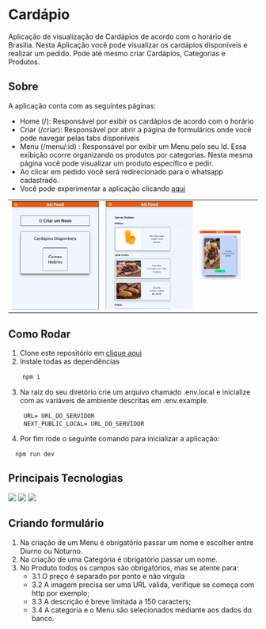 # Cardápio

Aplicação de visualização de Cardápios de acordo com o horário de Brasilia. Nesta Aplicação você pode visualizar os cardápios disponíveis e realizar um pedido. Pode até mesmo criar Cardápios, Categorias e Produtos. 

## Sobre

A aplicação conta com as seguintes páginas:
- Home (/): Responsável por exibir os cardápios de acordo com o horário
- Criar (/criar): Responsável por abrir a página de formulários onde você pode navegar pelas tabs disponíveis
- Menu (/menu/:id) : Responsável por exibir um Menu pelo seu Id. Essa exibição ocorre organizando os produtos por categorias. Nesta mesma página você pode visualizar um produto específico e pedir.
- Ao clicar em pedido você será redirecionado para o whatsapp cadastrado.
- Você pode experimentar a aplicação clicando <a href="https://cardapio-app-9dq9.vercel.app/" > aqui</a>
<table style="width: 100%;">
  <tr>
    <td style="width: 40%;"><img width="100%" src="./src/assets/1.png" /></td>
    <td style="width: 40%;"><img width="100%" src="./src/assets/2.png" /></td>
    <td style="width: 40%;"><img width="100%" src="./src/assets/3.png" /></td>
    <td style="width: 40%;"><img width="100%" src="./src/assets/4.png" /></td>
    <td style="width: 40%;"><img width="100%" src="./src/assets/5.png" /></td>
  </tr>
</table>

        
## Como Rodar

1. Clone este repositório em <a href="https://github.com/taisoliva/cardapio-app"> clique aqui </a>
2. Instale todas as dependências
  ```bash
      npm i
  ```
3. Na raiz do seu diretório crie um arquivo chamado .env.local e inicialize com as variáveis de ambiente descritas em .env.example.
   ```
    URL= URL_DO_SERVIDOR
    NEXT_PUBLIC_LOCAL= URL_DO_SERVIDOR
   ```
4. Por fim rode o seguinte comando para inicializar a aplicação:
```
  npm run dev
```

## Principais Tecnologias
<div>
    <img src="https://img.shields.io/badge/next%20js-000000?style=for-the-badge&logo=nextdotjs&logoColor=white"/>
   <img src="https://img.shields.io/badge/Tailwind_CSS-38B2AC?style=for-the-badge&logo=tailwind-css&logoColor=white"/>
   <img src="https://img.shields.io/badge/Material%20UI-007FFF?style=for-the-badge&logo=mui&logoColor=white"/>
</div>

## Criando formulário

1. Na criação de um Menu é obrigatório passar um nome e escolher entre Diurno ou Noturno.
2. Na criação de uma Categória é obrigatório passar um nome.
3. No Produto todos os campos são obrigatórios, mas se atente para:
     - 3.1 O preço é separado por ponto e não vírgula
     - 3.2 A imagem precisa ser uma URL válida, verifique se começa com http por exemplo;
     - 3.3 A descrição é breve limitada a 150 caracters;
     - 3.4 A categoria e o Menu são selecionados mediante aos dados do banco.
